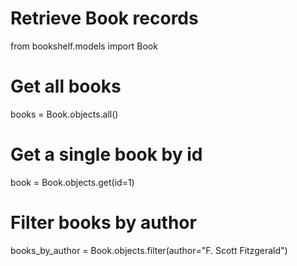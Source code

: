 # Retrieve Book records

from bookshelf.models import Book
# Get all books
books = Book.objects.all()

# Get a single book by id
book = Book.objects.get(id=1)

# Filter books by author
books_by_author = Book.objects.filter(author="F. Scott Fitzgerald")

